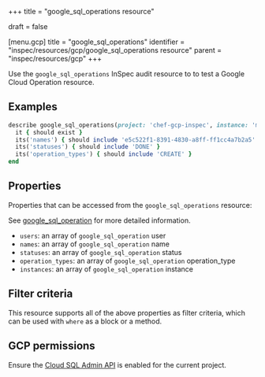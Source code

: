 +++
title = "google_sql_operations resource"

draft = false


[menu.gcp]
title = "google_sql_operations"
identifier = "inspec/resources/gcp/google_sql_operations resource"
parent = "inspec/resources/gcp"
+++

Use the `google_sql_operations` InSpec audit resource to to test a Google Cloud Operation resource.

## Examples

```ruby
describe google_sql_operations(project: 'chef-gcp-inspec', instance: 'my-database') do
  it { should exist }
  its('names') { should include 'e5c522f1-8391-4830-a8ff-ff1cc4a7b2a5' }
  its('statuses') { should include 'DONE' }
  its('operation_types') { should include 'CREATE' }
end
```

## Properties

Properties that can be accessed from the `google_sql_operations` resource:

See [google_sql_operation](google_sql_operation) for more detailed information.

  * `users`: an array of `google_sql_operation` user
  * `names`: an array of `google_sql_operation` name
  * `statuses`: an array of `google_sql_operation` status
  * `operation_types`: an array of `google_sql_operation` operation_type
  * `instances`: an array of `google_sql_operation` instance

## Filter criteria

This resource supports all of the above properties as filter criteria, which can be used
with `where` as a block or a method.

## GCP permissions

Ensure the [Cloud SQL Admin API](https://console.cloud.google.com/apis/library/sqladmin.googleapis.com/) is enabled for the current project.
